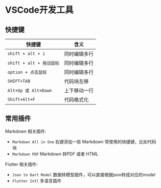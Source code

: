 # VSCode开发工具

## 快捷键
快捷键 | 含义
------- | -------
`shift + alt + i` | 同时编辑多行
`shift + alt + 拖动鼠标` | 同时编辑多行
`option + 点击鼠标` | 同时编辑多行
`SHIFT+TAB `  |   代码块左移
`Alt+Up 或 Alt+Down`    |   上下移动一行
`Shift+Alt+F`   |   代码格式化


## 常用插件
Markdown 相关插件: 
* `Markdown All in One`  右键添加一些 Markdown 常使用的快捷键，比如代码块
* `Markdown PDF`  Markdown 转PDF 或者 HTML

Flutter 相关插件:
* `Json to Dart Model` 数据转模型插件，可以直接根据json转成对应的model
* `Flutter Intl` 多语言插件